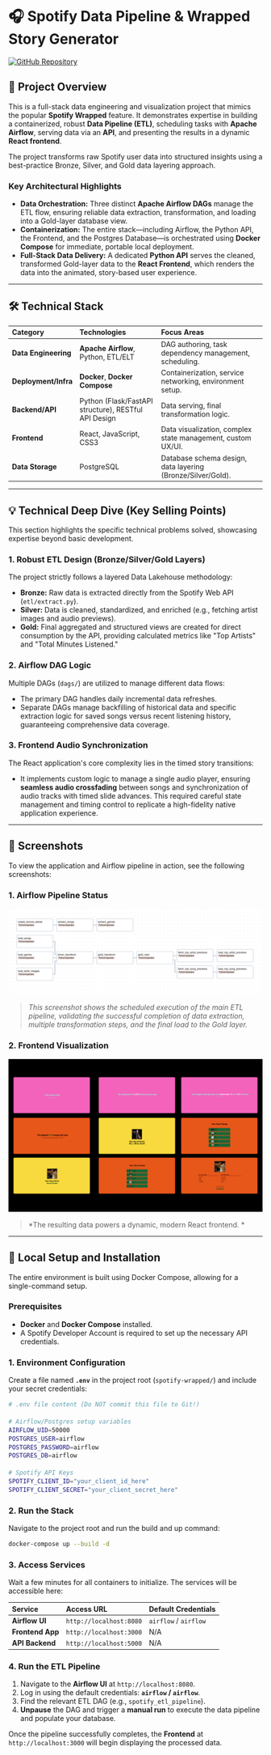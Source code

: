 # 🎧 Spotify Data Pipeline & Wrapped Story Generator

[![GitHub Repository](https://img.shields.io/badge/GitHub-looyinggene%2Fspotify--wrapped-1DB954?style=for-the-badge)](https://github.com/looyinggene/spotify-wrapped)

## 🎯 Project Overview

This is a full-stack data engineering and visualization project that mimics the popular **Spotify Wrapped** feature. It demonstrates expertise in building a containerized, robust **Data Pipeline (ETL)**, scheduling tasks with **Apache Airflow**, serving data via an **API**, and presenting the results in a dynamic **React frontend**.

The project transforms raw Spotify user data into structured insights using a best-practice Bronze, Silver, and Gold data layering approach.

### Key Architectural Highlights
* **Data Orchestration:** Three distinct **Apache Airflow DAGs** manage the ETL flow, ensuring reliable data extraction, transformation, and loading into a Gold-layer database view.
* **Containerization:** The entire stack—including Airflow, the Python API, the Frontend, and the Postgres Database—is orchestrated using **Docker Compose** for immediate, portable local deployment.
* **Full-Stack Data Delivery:** A dedicated **Python API** serves the cleaned, transformed Gold-layer data to the **React Frontend**, which renders the data into the animated, story-based user experience.

---

## 🛠️ Technical Stack

| Category | Technologies | Focus Areas |
| :--- | :--- | :--- |
| **Data Engineering** | **Apache Airflow**, Python, ETL/ELT | DAG authoring, task dependency management, scheduling. |
| **Deployment/Infra** | **Docker**, **Docker Compose** | Containerization, service networking, environment setup. |
| **Backend/API** | Python (Flask/FastAPI structure), RESTful API Design | Data serving, final transformation logic. |
| **Frontend** | React, JavaScript, CSS3 | Data visualization, complex state management, custom UX/UI. |
| **Data Storage** | PostgreSQL | Database schema design, data layering (Bronze/Silver/Gold). |

---

## 💡 Technical Deep Dive (Key Selling Points)

This section highlights the specific technical problems solved, showcasing expertise beyond basic development.

### 1. Robust ETL Design (Bronze/Silver/Gold Layers)
The project strictly follows a layered Data Lakehouse methodology:
* **Bronze:** Raw data is extracted directly from the Spotify Web API (`etl/extract.py`).
* **Silver:** Data is cleaned, standardized, and enriched (e.g., fetching artist images and audio previews).
* **Gold:** Final aggregated and structured views are created for direct consumption by the API, providing calculated metrics like "Top Artists" and "Total Minutes Listened."

### 2. Airflow DAG Logic
Multiple DAGs (`dags/`) are utilized to manage different data flows:
* The primary DAG handles daily incremental data refreshes.
* Separate DAGs manage backfilling of historical data and specific extraction logic for saved songs versus recent listening history, guaranteeing comprehensive data coverage.

### 3. Frontend Audio Synchronization
The React application's core complexity lies in the timed story transitions:
* It implements custom logic to manage a single audio player, ensuring **seamless audio crossfading** between songs and synchronization of audio tracks with timed slide advances. This required careful state management and timing control to replicate a high-fidelity native application experience.

---

## 📸 Screenshots

To view the application and Airflow pipeline in action, see the following screenshots:

### 1. Airflow Pipeline Status
![Screenshot of the successful Airflow ETL DAG Graph](demo/airflow_tasks.png)
> *This screenshot shows the scheduled execution of the main ETL pipeline, validating the successful completion of data extraction, multiple transformation steps, and the final load to the Gold layer.*

### 2. Frontend Visualization
![Screenshot of the successful Airflow ETL DAG Graph](demo/demo.png)
> *The resulting data powers a dynamic, modern React frontend. *

---

## 🚀 Local Setup and Installation

The entire environment is built using Docker Compose, allowing for a single-command setup.

### Prerequisites
* **Docker** and **Docker Compose** installed.
* A Spotify Developer Account is required to set up the necessary API credentials.

### 1. Environment Configuration

Create a file named **`.env`** in the project root (`spotify-wrapped/`) and include your secret credentials:

```bash
# .env file content (Do NOT commit this file to Git!)

# Airflow/Postgres setup variables
AIRFLOW_UID=50000 
POSTGRES_USER=airflow
POSTGRES_PASSWORD=airflow
POSTGRES_DB=airflow

# Spotify API Keys
SPOTIFY_CLIENT_ID="your_client_id_here"
SPOTIFY_CLIENT_SECRET="your_client_secret_here"
```

### 2. Run the Stack

Navigate to the project root and run the build and up command:
```bash
docker-compose up --build -d
```

### 3. Access Services

Wait a few minutes for all containers to initialize. The services will be accessible here:

| Service | Access URL | Default Credentials |
| :--- | :--- | :--- |
| **Airflow UI** | `http://localhost:8080` | `airflow` / `airflow` |
| **Frontend App** | `http://localhost:3000` | N/A |
| **API Backend** | `http://localhost:5000` | N/A |

### 4. Run the ETL Pipeline

1.  Navigate to the **Airflow UI** at `http://localhost:8080`.
2.  Log in using the default credentials: **`airflow` / `airflow`**.
3.  Find the relevant ETL DAG (e.g., `spotify_etl_pipeline`).
4.  **Unpause** the DAG and trigger a **manual run** to execute the data pipeline and populate your database.

Once the pipeline successfully completes, the **Frontend** at `http://localhost:3000` will begin displaying the processed data.
